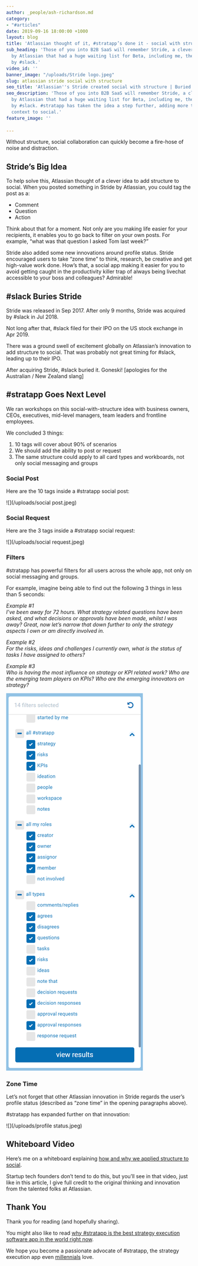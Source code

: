 ```yaml
---
author: _people/ash-richardson.md
category:
- "#articles"
date: 2019-09-16 18:00:00 +1000
layout: blog
title: 'Atlassian thought of it, #stratapp’s done it - social with structure'
sub_heading: 'Those of you into B2B SaaS will remember Stride, a clever innovation
  by Atlassian that had a huge waiting list for Beta, including me, then it was buried
  by #slack.'
video_id: ''
banner_image: "/uploads/Stride logo.jpeg"
slug: atlassian stride social with structure
seo_title: 'Atlassian''s Stride created social with structure | Buried by #slack'
seo_description: 'Those of you into B2B SaaS will remember Stride, a clever innovation
  by Atlassian that had a huge waiting list for Beta, including me, then it was buried
  by #slack. #stratapp has taken the idea a step further, adding more tags and a strategic
  context to social.'
feature_image: ''

---
```

Without structure, social collaboration can quickly become a fire-hose of noise and distraction.

## Stride’s Big Idea

To help solve this, Atlassian thought of a clever idea to add structure to social. When you posted something in Stride by Atlassian, you could tag the post as a:

* Comment
* Question
* Action

Think about that for a moment. Not only are you making life easier for your recipients, it enables you to go back to filter on your own posts. For example, “what was that question I asked Tom last week?”

Stride also added some new innovations around profile status. Stride encouraged users to take “zone time” to think, research, be creative and get high-value work done. How’s that, a social app making it easier for you to avoid getting caught in the productivity killer trap of always being livechat accessible to your boss and colleagues? Admirable!

## #slack Buries Stride

Stride was released in Sep 2017. After only 9 months, Stride was acquired by #slack in Jul 2018.

Not long after that, #slack filed for their IPO on the US stock exchange in Apr 2019.

There was a ground swell of excitement globally on Atlassian’s innovation to add structure to social. That was probably not great timing for #slack, leading up to their IPO.

After acquiring Stride, #slack buried it. Goneski! \[apologies for the Australian / New Zealand slang\]

## #stratapp Goes Next Level

We ran workshops on this social-with-structure idea with business owners, CEOs, executives, mid-level managers, team leaders and frontline employees.

We concluded 3 things:

1. 10 tags will cover about 90% of scenarios
2. We should add the ability to post or request
3. The same structure could apply to all card types and workboards, not only social messaging and groups

### Social Post

Here are the 10 tags inside a #stratapp social post:

![](/uploads/social post.jpeg)

### Social Request

Here are the 3 tags inside a #stratapp social request:

![](/uploads/social request.jpeg)

### Filters

\#stratapp has powerful filters for all users across the whole app, not only on social messaging and groups.

For example, imagine being able to find out the following 3 things in less than 5 seconds:

_Example #1  
I’ve been away for 72 hours. What strategy related questions have been asked, and what decisions or approvals have been made, whilst I was away? Great, now let’s narrow that down further to only the strategy aspects I own or am directly involved in._

_Example #2  
For the risks, ideas and challenges I currently own, what is the status of tasks I have assigned to others?_

_Example #3  
Who is having the most influence on strategy or KPI related work? Who are the emerging team players on KPIs? Who are the emerging innovators on strategy?_

![](/uploads/filters.PNG)

### Zone Time

Let’s not forget that other Atlassian innovation in Stride regards the user’s profile status (described as “zone time” in the opening paragraphs above).

\#stratapp has expanded further on that innovation:

![](/uploads/profile status.jpeg)

## Whiteboard Video

Here’s me on a whiteboard explaining [how and why we applied structure to social]().

Startup tech founders don’t tend to do this, but you’ll see in that video, just like in this article, I give full credit to the original thinking and innovation from the talented folks at Atlassian.

## Thank You

Thank you for reading (and hopefully sharing).

You might also like to read [why #stratapp is the best strategy execution software app in the world right now](https://stratapp.ai/blog/best-strategy-execution-software/ "best strategy execution software").

We hope you become a passionate advocate of #stratapp, the strategy execution app even [millennials](https://stratapp.ai/blog/millennials/ "millennials") love.